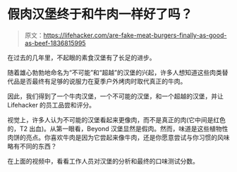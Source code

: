 # 假肉汉堡终于和牛肉一样好了吗？

> 原文：<https://lifehacker.com/are-fake-meat-burgers-finally-as-good-as-beef-1836815995>

在过去的几年里，不起眼的素食汉堡有了长足的进步。

随着雄心勃勃地命名为“不可能”和“超越”的汉堡的兴起，许多人想知道这些肉类替代品是否最终有足够的说服力在夏季户外烤肉时取代真正的牛肉。

因此，我们得到了一个牛肉汉堡，一个不可能的汉堡，和一个超越的汉堡，并让 Lifehacker 的员工品尝和评分。

视觉上，许多人认为不可能的汉堡看起来更像肉，而不是真正的肉(它中间是红色的，T2 出血)。从第一眼看，Beyond 汉堡显然是假肉。然而，味道是这些植物性肉饼的亮点。你喜欢牛肉是因为它尝起来像牛肉，还是你愿意尝试与你习惯的风味略有不同的东西？

在上面的视频中，看看工作人员对汉堡的分析和最终的口味测试分数。